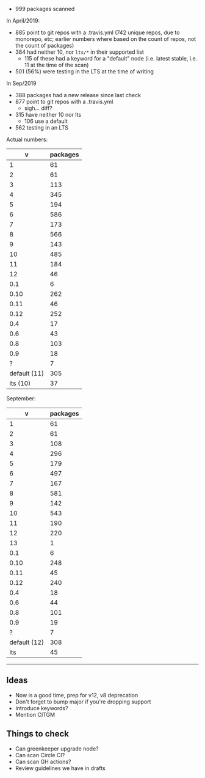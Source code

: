 - 999 packages scanned

In April/2019:
- 885 point to git repos with a .travis.yml (742 unique repos, due to monorepo, etc; earlier numbers where based on the count of repos, not the count of packages)
- 384 had neither 10, nor `lts/*` in their supported list
    - 115 of these had a keyword for a "default" node (i.e. latest stable, i.e. 11 at the time of the scan) 
- 501 (56%) were testing in the LTS at the time of writing

In Sep/2019
- 388 packages had a new release since last check
- 877 point to git repos with a .travis.yml
    - sigh... diff?
- 315 have neither 10 nor lts
    - 106 use a default
- 562 testing in an LTS

Actual numbers:

v | packages
--- | -------
1 | 61
2 | 61
3 | 113
4 | 345
5 | 194
6 | 586
7 | 173
8 | 566
9 | 143
10 | 485
11 | 184
12 | 46
0.1 | 6
0.10 | 262
0.11 | 46
0.12 | 252
0.4 | 17
0.6 | 43
0.8 | 103
0.9 | 18
? | 7
default (11) | 305
lts (10) | 37

September:

v | packages
--- | -------
1 | 61
2 | 61
3 | 108
4 | 296
5 | 179
6 | 497
7 | 167
8 | 581
9 | 142
10 | 543
11 | 190
12 | 220
13 | 1
0.1 | 6
0.10 | 248
0.11 | 45
0.12 | 240
0.4 | 18
0.6 | 44
0.8 | 101
0.9 | 19
? | 7
default (12) | 308
lts | 45

---

## Ideas

- Now is a good time, prep for v12, v8 deprecation
- Don't forget to bump major if you're dropping support
- Introduce keywords?
- Mention CITGM

## Things to check

- Can greenkeeper upgrade node?
- Can scan Circle CI?
- Can scan GH actions?
- Review guidelines we have in drafts
